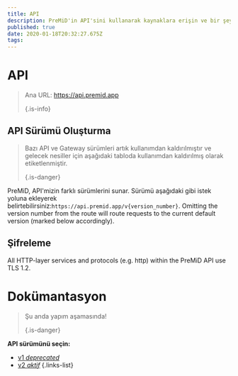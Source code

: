 ```yaml
---
title: API
description: PreMiD'in API'sini kullanarak kaynaklara erişin ve bir şey gerçekleştirin
published: true
date: 2020-01-18T20:32:27.675Z
tags:
---
```


# API

> Ana URL: https://api.premid.app 
> 
> {.is-info}

## API Sürümü Oluşturma
> Bazı API ve Gateway sürümleri artık kullanımdan kaldırılmıştır ve gelecek nesiller için aşağıdaki tabloda kullanımdan kaldırılmış olarak etiketlenmiştir. 
> 
> {.is-danger}

PreMiD, API'mizin farklı sürümlerini sunar. Sürümü aşağıdaki gibi istek yoluna ekleyerek belirtebilirsiniz:`https://api.premid.app/v{version_number}`. Omitting the version number from the route will route requests to the current default version (marked below accordingly).

## Şifreleme

All HTTP-layer services and protocols (e.g. http) within the PreMiD API use TLS 1.2.

# Dokümantasyon
> Şu anda yapım aşamasında! 
> 
> {.is-danger}

**API sürümünü seçin:**
- [v1 *deprecated*](/dev/api/v1)
- [v2 *aktif*](/dev/api/v2)
{.links-list}